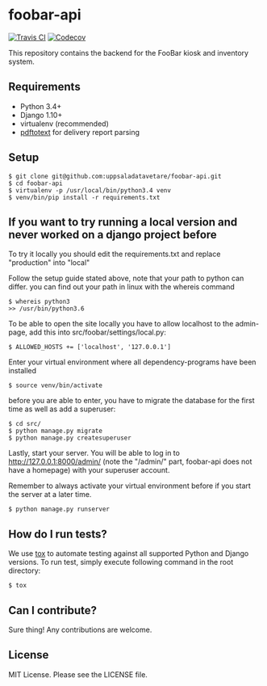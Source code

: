 # foobar-api

[![Travis CI](https://travis-ci.org/uppsaladatavetare/foobar-api.svg)](https://travis-ci.org/uppsaladatavetare/foobar-api)
[![Codecov](https://codecov.io/gh/uppsaladatavetare/foobar-api/coverage.svg?branch=master)](https://codecov.io/gh/uppsaladatavetare/foobar-api/)

This repository contains the backend for the FooBar kiosk and inventory system.

## Requirements

- Python 3.4+
- Django 1.10+
- virtualenv (recommended)
- [pdftotext](https://linux.die.net/man/1/pdftotext) for delivery report parsing

## Setup

    $ git clone git@github.com:uppsaladatavetare/foobar-api.git
    $ cd foobar-api
    $ virtualenv -p /usr/local/bin/python3.4 venv
    $ venv/bin/pip install -r requirements.txt

## If you want to try running a local version and never worked on a django project before
To try it locally you should edit the requirements.txt and replace "production" into "local"

Follow the setup guide stated above, note that your path to python can differ.
you can find out your path in linux with the whereis command

    $ whereis python3
    >> /usr/bin/python3.6
 

To be able to open the site locally you have to allow localhost to the admin-page,
add this into src/foobar/settings/local.py:

    $ ALLOWED_HOSTS += ['localhost', '127.0.0.1']



Enter your virtual environment where all dependency-programs have been installed

    $ source venv/bin/activate

before you are able to enter, you have to migrate the database for the first time as well as add a superuser:

    $ cd src/
    $ python manage.py migrate
    $ python manage.py createsuperuser

Lastly, start your server. You will be able to log in to http://127.0.0.1:8000/admin/ (note the "/admin/" part, foobar-api does not have a homepage) with your superuser account.

Remember to always activate your virtual environment before if you start the server at a later time.

    $ python manage.py runserver


## How do I run tests?

We use [tox](https://tox.readthedocs.org/en/latest/) to automate testing against all supported Python and Django versions. To run test, simply execute following command in the root directory:

    $ tox

## Can I contribute?

Sure thing! Any contributions are welcome.

## License

MIT License. Please see the LICENSE file.
